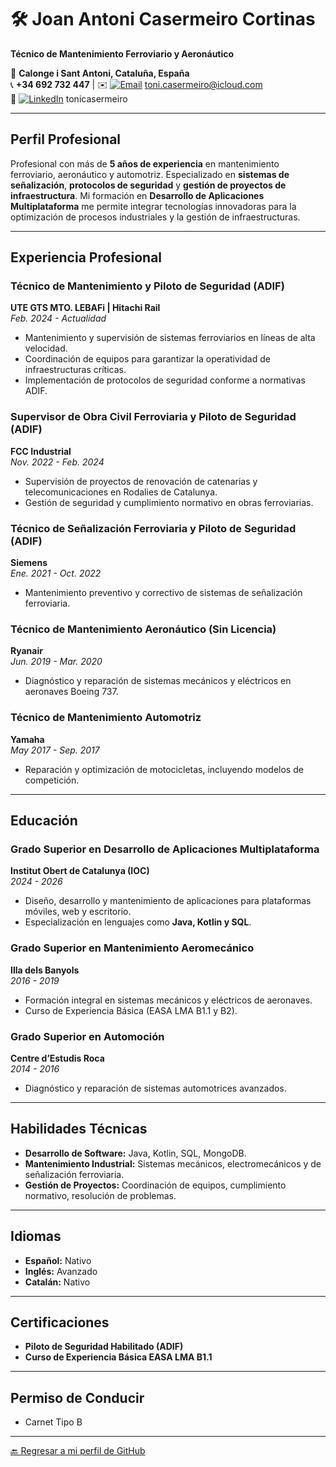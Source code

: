 # 🛠️ **Joan Antoni Casermeiro Cortinas**  
**Técnico de Mantenimiento Ferroviario y Aeronáutico**  

📍 **Calonge i Sant Antoni, Cataluña, España**  
📞 **+34 692 732 447** | ✉️ [![Email](https://img.shields.io/badge/Email-0078D4?style=flat&logo=apple&logoColor=white)](mailto:toni.casermeiro@icloud.com) toni.casermeiro@icloud.com  
🔗 [![LinkedIn](https://img.shields.io/badge/LinkedIn-0077B5?style=flat&logo=linkedin&logoColor=white)](https://www.linkedin.com/in/tonicasermeiro) tonicasermeiro  

---

## **Perfil Profesional**  
Profesional con más de **5 años de experiencia** en mantenimiento ferroviario, aeronáutico y automotriz. Especializado en **sistemas de señalización**, **protocolos de seguridad** y **gestión de proyectos de infraestructura**. Mi formación en **Desarrollo de Aplicaciones Multiplataforma** me permite integrar tecnologías innovadoras para la optimización de procesos industriales y la gestión de infraestructuras.

---

## **Experiencia Profesional**  

### **Técnico de Mantenimiento y Piloto de Seguridad (ADIF)**  
**UTE GTS MTO. LEBAFi | Hitachi Rail**  
_Feb. 2024 - Actualidad_  
- Mantenimiento y supervisión de sistemas ferroviarios en líneas de alta velocidad.  
- Coordinación de equipos para garantizar la operatividad de infraestructuras críticas.  
- Implementación de protocolos de seguridad conforme a normativas ADIF.  

### **Supervisor de Obra Civil Ferroviaria y Piloto de Seguridad (ADIF)**  
**FCC Industrial**  
_Nov. 2022 - Feb. 2024_  
- Supervisión de proyectos de renovación de catenarias y telecomunicaciones en Rodalies de Catalunya.  
- Gestión de seguridad y cumplimiento normativo en obras ferroviarias.  

### **Técnico de Señalización Ferroviaria y Piloto de Seguridad (ADIF)**  
**Siemens**  
_Ene. 2021 - Oct. 2022_  
- Mantenimiento preventivo y correctivo de sistemas de señalización ferroviaria.  

### **Técnico de Mantenimiento Aeronáutico (Sin Licencia)**  
**Ryanair**  
_Jun. 2019 - Mar. 2020_  
- Diagnóstico y reparación de sistemas mecánicos y eléctricos en aeronaves Boeing 737.  

### **Técnico de Mantenimiento Automotriz**  
**Yamaha**  
_May 2017 - Sep. 2017_  
- Reparación y optimización de motocicletas, incluyendo modelos de competición.  

---

## **Educación**  

### **Grado Superior en Desarrollo de Aplicaciones Multiplataforma**  
**Institut Obert de Catalunya (IOC)**  
_2024 - 2026_  
- Diseño, desarrollo y mantenimiento de aplicaciones para plataformas móviles, web y escritorio.  
- Especialización en lenguajes como **Java, Kotlin y SQL**.  

### **Grado Superior en Mantenimiento Aeromecánico**  
**Illa dels Banyols**  
_2016 - 2019_  
- Formación integral en sistemas mecánicos y eléctricos de aeronaves.  
- Curso de Experiencia Básica (EASA LMA B1.1 y B2).  

### **Grado Superior en Automoción**  
**Centre d’Estudis Roca**  
_2014 - 2016_  
- Diagnóstico y reparación de sistemas automotrices avanzados.  

---

## **Habilidades Técnicas**  
- **Desarrollo de Software:** Java, Kotlin, SQL, MongoDB.  
- **Mantenimiento Industrial:** Sistemas mecánicos, electromecánicos y de señalización ferroviaria.  
- **Gestión de Proyectos:** Coordinación de equipos, cumplimiento normativo, resolución de problemas.  

---

## **Idiomas**  
- **Español:** Nativo  
- **Inglés:** Avanzado  
- **Catalán:** Nativo  

---

## **Certificaciones**  
- **Piloto de Seguridad Habilitado (ADIF)**  
- **Curso de Experiencia Básica EASA LMA B1.1**  

---

## **Permiso de Conducir**  
- Carnet Tipo B 

---

[🔙 Regresar a mi perfil de GitHub](https://github.com/tonicasermeiro)